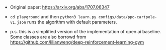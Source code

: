 - Original paper: https://arxiv.org/abs/1707.06347
- `cd playground` and then `python3 learn.py configs/data/ppo-cartpole-v1.json` runs the algorithm with default parameters. 

- p.s. this is a simplified version of the implementation of open ai baseline. Some classes are also borrowd from https://github.com/lilianweng/deep-reinforcement-learning-gym
